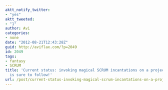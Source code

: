 ```yaml
---
aktt_notify_twitter:
- "yes"
aktt_tweeted:
- "1"
author: Avi
categories:
- none
date: "2012-08-21T12:43:28Z"
guid: http://aviflax.com/?p=2049
id: 2049
tags:
- fantasy
- SCRUM
title: 'Current status: invoking magical SCRUM incantations on a project. Success
  is sure to follow!'
url: /post/current-status-invoking-magical-scrum-incantations-on-a-project-success-is-sure-to-follow/
---
```

